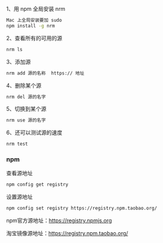 1、用 npm 全局安装 nrm

```bash
Mac 上全局安装要加 sudo
npm install -g nrm 
```

2、查看所有的可用的源

```bash
nrm ls
```

3、添加源

```bash
nrm add 源的名称  https:// 地址
```

4、删除某个源

```bash
nrm del 源的名字
```

5、切换到某个源

```bash
nrm use 源的名字
```

6、还可以测试源的速度

```bash
nrm test
```



### npm

查看源地址

```bash
npm config get registry
```

设置源地址

```bash
npm config set registry https://registry.npm.taobao.org/
```

npm官方源地址：https://registry.npmjs.org

淘宝镜像源地址：https://registry.npm.taobao.org/













